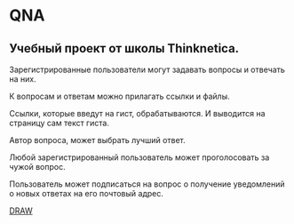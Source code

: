 # QNA

## Учебный проект от школы Thinknetica.

Зарегистрированные пользователи могут задавать вопросы и отвечать на них.

К вопросам и ответам можно прилагать ссылки и файлы.

Ссылки, которые введут на гист, обрабатываются. И выводится на страницу сам текст гиста.

Автор вопроса, может выбрать лучший ответ.

Любой зарегистрированный пользователь может проголосовать за чужой вопрос.

Пользователь может подписаться на вопрос о получение уведомлений о новых ответах на его почтовый адрес.

[DRAW](https://www.draw.io/#G15UFYRReuzyJAUVjjYvvJV1mvKlHQPFbr)
